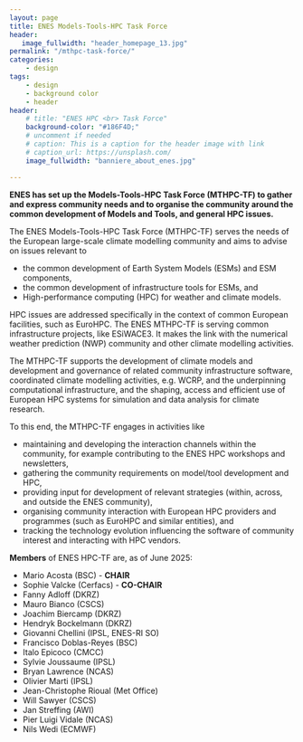 ```yaml
---
layout: page
title: ENES Models-Tools-HPC Task Force
header:
   image_fullwidth: "header_homepage_13.jpg"
permalink: "/mthpc-task-force/"
categories:
    - design
tags:
    - design
    - background color
    - header
header:
    # title: "ENES HPC <br> Task Force"
    background-color: "#186F4D;"
    # uncomment if needed
    # caption: This is a caption for the header image with link
    # caption_url: https://unsplash.com/
    image_fullwidth: "banniere_about_enes.jpg"

---
```


**ENES has set up the Models-Tools-HPC Task Force (MTHPC-TF) to gather and express community needs and to organise the community around the common development of Models and Tools, and general HPC issues.**

The ENES Models-Tools-HPC Task Force (MTHPC-TF) serves the needs of the European large-scale climate modelling community and aims to advise on issues relevant to
- the common development of Earth System Models (ESMs) and ESM components,
- the common development of infrastructure tools for ESMs, and
- High-performance computing (HPC) for weather and climate models.
  
HPC issues are addressed specifically in the context of common European facilities, such as EuroHPC. The ENES MTHPC-TF is serving common infrastructure projects, like ESiWACE3. It makes the link with the numerical weather prediction (NWP) community and other climate modelling activities.

The MTHPC-TF supports the development of climate models and development and governance of related community infrastructure software, coordinated climate modelling activities, e.g. WCRP, and the underpinning computational infrastructure, and the shaping, access and efficient use of European HPC systems for simulation and data analysis for climate research.

To this end, the MTHPC-TF engages in activities like
- maintaining and developing the interaction channels within the community, for example contributing to the ENES HPC workshops and newsletters,
- gathering the community requirements on model/tool development and HPC,
- providing input for development of relevant strategies (within, across, and outside the ENES community),
- organising community interaction with European HPC providers and programmes
(such as EuroHPC and similar entities), and
- tracking the technology evolution influencing the software of community interest and interacting with HPC vendors.
 

**Members** of ENES HPC-TF are, as of June 2025:

- Mario Acosta (BSC) - **CHAIR**
- Sophie Valcke (Cerfacs) - **CO-CHAIR**
- Fanny Adloff (DKRZ)
- Mauro Bianco (CSCS)
- Joachim Biercamp (DKRZ)
- Hendryk Bockelmann (DKRZ)
- Giovanni Chellini (IPSL, ENES-RI SO)
- Francisco Doblas-Reyes (BSC)
- Italo Epicoco (CMCC)
- Sylvie Joussaume (IPSL)
- Bryan Lawrence (NCAS)
- Olivier Marti (IPSL)
- Jean-Christophe Rioual (Met Office)
- Will Sawyer (CSCS)
- Jan Streffing (AWI)
- Pier Luigi Vidale (NCAS)
- Nils Wedi (ECMWF)
